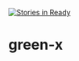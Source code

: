[![Stories in Ready](https://badge.waffle.io/Green-X/green-x.png?label=ready&title=Ready)](https://waffle.io/Green-X/green-x)
# green-x